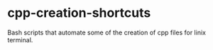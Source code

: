 # cpp-creation-shortcuts
Bash scripts that automate some of the creation of cpp files for linix terminal.

